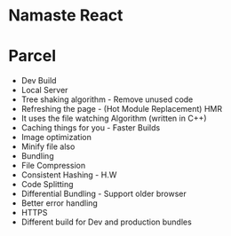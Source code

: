 # Namaste React 

# Parcel
- Dev Build
- Local Server
- Tree shaking algorithm - Remove unused code
- Refreshing the page - (Hot Module Replacement) HMR 
- It uses the file watching Algorithm (written in C++)
- Caching things for you - Faster Builds
- Image optimization
- Minify file also
- Bundling 
- File Compression
- Consistent Hashing - H.W
- Code Splitting
- Differential Bundling - Support older browser
- Better error handling
- HTTPS
- Different build for Dev and production bundles
